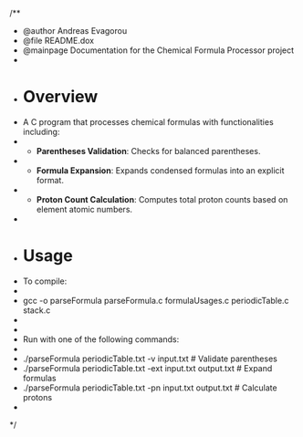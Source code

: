 /**
 * @author Andreas Evagorou
 * @file README.dox
 * @mainpage  Documentation for the Chemical Formula Processor project
 *
 * # Overview
 * A C program that processes chemical formulas with functionalities including:
 * - **Parentheses Validation**: Checks for balanced parentheses.
 * - **Formula Expansion**: Expands condensed formulas into an explicit format.
 * - **Proton Count Calculation**: Computes total proton counts based on element atomic numbers.
 *  
 * # Usage
 * To compile:
 * 
 * gcc -o parseFormula parseFormula.c formulaUsages.c periodicTable.c stack.c
 * 
 *
 * Run with one of the following commands:
 * 
 * ./parseFormula periodicTable.txt -v input.txt                # Validate parentheses
 * ./parseFormula periodicTable.txt -ext input.txt output.txt   # Expand formulas
 * ./parseFormula periodicTable.txt -pn input.txt output.txt    # Calculate protons
 * 
 */
